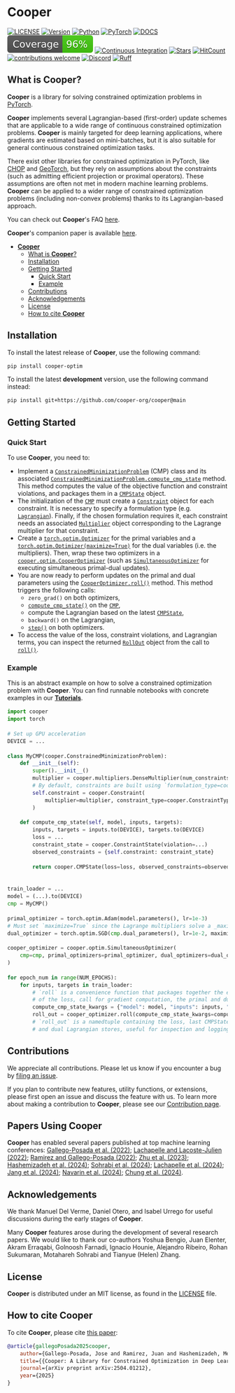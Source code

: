 # **Cooper**

[![LICENSE](https://img.shields.io/github/license/cooper-org/cooper)](https://github.com/cooper-org/cooper/tree/main/LICENSE)
[![Version](https://img.shields.io/pypi/v/cooper-optim?label=version)](https://pypi.python.org/pypi/cooper-optim)
[![Python](https://img.shields.io/pypi/pyversions/cooper-optim?label=Python&logo=python&logoColor=white)](https://pypi.python.org/pypi/cooper-optim)
[![PyTorch](https://img.shields.io/badge/PyTorch-1.13.1+-EE4C2C?logo=pytorch)](https://pytorch.org/docs/stable/index.html)
[![DOCS](https://img.shields.io/readthedocs/cooper)](https://cooper.readthedocs.io/en/latest/?version=latest)
[![Coverage badge](https://raw.githubusercontent.com/cooper-org/cooper/python-coverage-comment-action-data/badge.svg)](https://github.com/cooper-org/cooper/tree/python-coverage-comment-action-data)
[![Continuous Integration](https://github.com/cooper-org/cooper/actions/workflows/ci.yaml/badge.svg)](https://github.com/cooper-org/cooper/actions/workflows/ci.yaml)
[![Stars](https://img.shields.io/github/stars/cooper-org/cooper)](https://github.com/cooper-org/cooper)
[![HitCount](https://hits.sh/github.com/cooper-org/cooper.svg)](https://cooper.readthedocs.io/en/latest/?version=latest)
[![contributions welcome](https://img.shields.io/badge/contributions-welcome-brightgreen)](https://github.com/cooper-org/cooper/issues)
[![Discord](https://img.shields.io/badge/Discord-5865F2?logo=discord&logoColor=white)](https://discord.gg/Aq5PjH8m6E)
[![Ruff](https://img.shields.io/endpoint?url=https://raw.githubusercontent.com/astral-sh/ruff/main/assets/badge/v2.json)](https://github.com/astral-sh/ruff)

## What is **Cooper**?

**Cooper** is a library for solving constrained optimization problems in [PyTorch](https://github.com/pytorch/pytorch).

**Cooper** implements several Lagrangian-based (first-order) update schemes that are applicable to a wide range of continuous constrained optimization problems. **Cooper** is mainly targeted for deep learning applications, where gradients are estimated based on mini-batches, but it is also suitable for general continuous constrained optimization tasks.

There exist other libraries for constrained optimization in PyTorch, like [CHOP](https://github.com/openopt/chop) and [GeoTorch](https://github.com/Lezcano/geotorch), but they rely on assumptions about the constraints (such as admitting efficient projection or proximal operators). These assumptions are often not met in modern machine learning problems. **Cooper** can be applied to a wider range of constrained optimization problems (including non-convex problems) thanks to its Lagrangian-based approach.

You can check out **Cooper**'s FAQ [here](#faq).

**Cooper**'s companion paper is available [here](https://arxiv.org/abs/2504.01212).

- [**Cooper**](#cooper)
  - [What is **Cooper**?](#what-is-cooper)
  - [Installation](#installation)
  - [Getting Started](#getting-started)
    - [Quick Start](#quick-start)
    - [Example](#example)
  - [Contributions](#contributions)
  - [Acknowledgements](#acknowledgements)
  - [License](#license)
  - [How to cite **Cooper**](#how-to-cite-cooper)


## Installation

To install the latest release of **Cooper**, use the following command:

```bash
pip install cooper-optim
```

To install the latest **development** version, use the following command instead:

```bash
pip install git+https://github.com/cooper-org/cooper@main
```

## Getting Started


### Quick Start

To use **Cooper**, you need to:

- Implement a [`ConstrainedMinimizationProblem`](https://cooper.readthedocs.io/en/latest/problem.html#cooper.ConstrainedMinimizationProblem) (CMP) class and its associated [`ConstrainedMinimizationProblem.compute_cmp_state`](https://cooper.readthedocs.io/en/latest/problem.html#cooper.ConstrainedMinimizationProblem.compute_cmp_state) method. This method computes the value of the objective function and constraint violations, and packages them in a [`CMPState`](https://cooper.readthedocs.io/en/latest/problem.html#cooper.CMPState) object.
- The initialization of the [`CMP`](https://cooper.readthedocs.io/en/latest/problem.html#cooper.ConstrainedMinimizationProblem) must create a [`Constraint`](https://cooper.readthedocs.io/en/latest/problem.html#cooper.constraints.Constraint) object for each constraint. It is necessary to specify a formulation type (e.g. [`Lagrangian`](https://cooper.readthedocs.io/en/latest/formulations.html#cooper.formulations.Lagrangian)). Finally, if the chosen formulation requires it, each constraint needs an associated [`Multiplier`](https://cooper.readthedocs.io/en/latest/multipliers.html) object corresponding to the Lagrange multiplier for that constraint.
- Create a [`torch.optim.Optimizer`](https://pytorch.org/docs/stable/optim.html#torch.optim.Optimizer) for the primal variables and a [`torch.optim.Optimizer(maximize=True)`](https://pytorch.org/docs/stable/optim.html#torch.optim.Optimizer) for the dual variables (i.e. the multipliers). Then, wrap these two optimizers in a [`cooper.optim.CooperOptimizer`](https://cooper.readthedocs.io/en/latest/optim.html#cooper.optim.CooperOptimizer) (such as [`SimultaneousOptimizer`](https://cooper.readthedocs.io/en/latest/optim.html#cooper.optim.SimultaneousOptimizer) for executing simultaneous primal-dual updates).
- You are now ready to perform updates on the primal and dual parameters using the [`CooperOptimizer.roll()`](https://cooper.readthedocs.io/en/latest/optim.html#cooper.optim.CooperOptimizer.roll) method. This method triggers the following calls:
  - `zero_grad()` on both optimizers,
  - [`compute_cmp_state()`](https://cooper.readthedocs.io/en/latest/problem.html#cooper.ConstrainedMinimizationProblem.compute_cmp_state) on the [`CMP`](https://cooper.readthedocs.io/en/latest/problem.html#cooper.ConstrainedMinimizationProblem),
  - compute the Lagrangian based on the latest [`CMPState`](https://cooper.readthedocs.io/en/latest/problem.html#cooper.CMPState),
  - `backward()` on the Lagrangian,
  - [`step()`](https://pytorch.org/docs/stable/generated/torch.optim.Optimizer.step.html#torch.optim.Optimizer.step) on both optimizers.
- To access the value of the loss, constraint violations, and Lagrangian terms, you can inspect the returned [`RollOut`](https://cooper.readthedocs.io/en/latest/optim.html#cooper.optim.RollOut) object from the call to [`roll()`](https://cooper.readthedocs.io/en/latest/optim.html#cooper.optim.CooperOptimizer.roll).

### Example

This is an abstract example on how to solve a constrained optimization problem with
**Cooper**. You can find runnable notebooks with concrete examples in our [**Tutorials**](https://cooper.readthedocs.io/en/latest/notebooks/index.html).

```python
import cooper
import torch

# Set up GPU acceleration
DEVICE = ...

class MyCMP(cooper.ConstrainedMinimizationProblem):
    def __init__(self):
        super().__init__()
        multiplier = cooper.multipliers.DenseMultiplier(num_constraints=..., device=DEVICE)
        # By default, constraints are built using `formulation_type=cooper.formulations.Lagrangian`
        self.constraint = cooper.Constraint(
            multiplier=multiplier, constraint_type=cooper.ConstraintType.INEQUALITY
        )

    def compute_cmp_state(self, model, inputs, targets):
        inputs, targets = inputs.to(DEVICE), targets.to(DEVICE)
        loss = ...
        constraint_state = cooper.ConstraintState(violation=...)
        observed_constraints = {self.constraint: constraint_state}

        return cooper.CMPState(loss=loss, observed_constraints=observed_constraints)


train_loader = ...
model = (...).to(DEVICE)
cmp = MyCMP()

primal_optimizer = torch.optim.Adam(model.parameters(), lr=1e-3)
# Must set `maximize=True` since the Lagrange multipliers solve a _maximization_ problem
dual_optimizer = torch.optim.SGD(cmp.dual_parameters(), lr=1e-2, maximize=True)

cooper_optimizer = cooper.optim.SimultaneousOptimizer(
    cmp=cmp, primal_optimizers=primal_optimizer, dual_optimizers=dual_optimizer
)

for epoch_num in range(NUM_EPOCHS):
    for inputs, targets in train_loader:
        # `roll` is a convenience function that packages together the evaluation
        # of the loss, call for gradient computation, the primal and dual updates and zero_grad
        compute_cmp_state_kwargs = {"model": model, "inputs": inputs, "targets": targets}
        roll_out = cooper_optimizer.roll(compute_cmp_state_kwargs=compute_cmp_state_kwargs)
        # `roll_out` is a namedtuple containing the loss, last CMPState, and the primal
        # and dual Lagrangian stores, useful for inspection and logging
```

## Contributions

We appreciate all contributions. Please let us know if you encounter a bug by [filing an issue](https://github.com/cooper-org/cooper/issues).

If you plan to contribute new features, utility functions, or extensions, please first open an issue and discuss the feature with us. To learn more about making a contribution to **Cooper**, please see our [Contribution page](https://cooper.readthedocs.io/en/latest/CONTRIBUTING.html).

## Papers Using **Cooper**

**Cooper** has enabled several papers published at top machine learning conferences: [Gallego-Posada et al. (2022)](https://arxiv.org/abs/2208.04425); [Lachapelle and Lacoste-Julien (2022)](https://arxiv.org/abs/2207.07732); [Ramirez and Gallego-Posada (2022)](https://arxiv.org/abs/2207.04144); [Zhu et al. (2023)](https://arxiv.org/abs/2310.08106); [Hashemizadeh et al. (2024)](https://arxiv.org/abs/2310.20673); [Sohrabi et al. (2024)](https://arxiv.org/abs/2406.04558); [Lachapelle et al. (2024)](https://arxiv.org/abs/2401.04890); [Jang et al. (2024)](https://arxiv.org/abs/2312.10289); [Navarin et al. (2024)](https://ieeexplore.ieee.org/document/10650578); [Chung et al. (2024)](https://arxiv.org/abs/2404.01216).


## Acknowledgements

We thank Manuel Del Verme, Daniel Otero, and Isabel Urrego for useful discussions during the early stages of **Cooper**.

Many **Cooper** features arose during the development of several research papers. We would like to thank our co-authors Yoshua Bengio, Juan Elenter, Akram Erraqabi, Golnoosh Farnadi, Ignacio Hounie, Alejandro Ribeiro, Rohan Sukumaran, Motahareh Sohrabi and Tianyue (Helen) Zhang.

## License

**Cooper** is distributed under an MIT license, as found in the
[LICENSE](https://github.com/cooper-org/cooper/tree/main/LICENSE) file.

## How to cite **Cooper**

To cite **Cooper**, please cite [this paper](https://arxiv.org/abs/2504.01212):

```bibtex
@article{gallegoPosada2025cooper,
    author={Gallego-Posada, Jose and Ramirez, Juan and Hashemizadeh, Meraj and Lacoste-Julien, Simon},
    title={{Cooper: A Library for Constrained Optimization in Deep Learning}},
    journal={arXiv preprint arXiv:2504.01212},
    year={2025}
}
```
